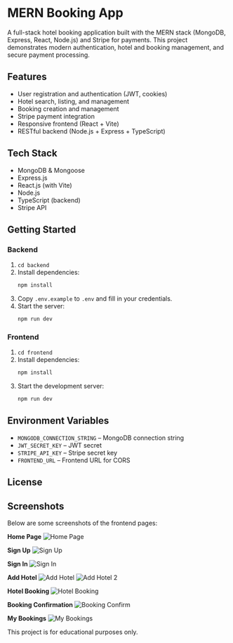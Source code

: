 # MERN Booking App

A full-stack hotel booking application built with the MERN stack (MongoDB, Express, React, Node.js) and Stripe for payments. This project demonstrates modern authentication, hotel and booking management, and secure payment processing.

## Features

- User registration and authentication (JWT, cookies)
- Hotel search, listing, and management
- Booking creation and management
- Stripe payment integration
- Responsive frontend (React + Vite)
- RESTful backend (Node.js + Express + TypeScript)

## Tech Stack

- MongoDB & Mongoose
- Express.js
- React.js (with Vite)
- Node.js
- TypeScript (backend)
- Stripe API

## Getting Started

### Backend

1. `cd backend`
2. Install dependencies:
   ```bash
   npm install
   ```
3. Copy `.env.example` to `.env` and fill in your credentials.
4. Start the server:
   ```bash
   npm run dev
   ```

### Frontend

1. `cd frontend`
2. Install dependencies:
   ```bash
   npm install
   ```
3. Start the development server:
   ```bash
   npm run dev
   ```

## Environment Variables

- `MONGODB_CONNECTION_STRING` – MongoDB connection string
- `JWT_SECRET_KEY` – JWT secret
- `STRIPE_API_KEY` – Stripe secret key
- `FRONTEND_URL` – Frontend URL for CORS

## License

## Screenshots

Below are some screenshots of the frontend pages:

**Home Page**
![Home Page](frontend/public/home%20page.png)

**Sign Up**
![Sign Up](frontend/public/sign%20up.png)

**Sign In**
![Sign In](frontend/public/sign%20in.png)

**Add Hotel**
![Add Hotel](frontend/public/add%20hotel.png)
![Add Hotel 2](frontend/public/add%20hotel-2.png)

**Hotel Booking**
![Hotel Booking](frontend/public/hotel%20booking.png)

**Booking Confirmation**
![Booking Confirm](frontend/public/booking%20confirm.png)

**My Bookings**
![My Bookings](frontend/public/my%20bookings.png)

This project is for educational purposes only.
#